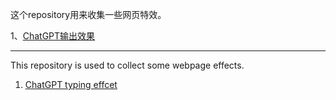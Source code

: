 这个repository用来收集一些网页特效。

1、<a href ="https://azhu021.github.io/web-front-end-gallery/01.chatgpt-typing-effect.html" target="_blank">ChatGPT输出效果</a>
<br>
<hr>
This repository is used to collect some webpage effects.


1. <a href ="https://azhu021.github.io/web-front-end-gallery/01.chatgpt-typing-effect.html" target="_blank">ChatGPT typing effcet</a>
